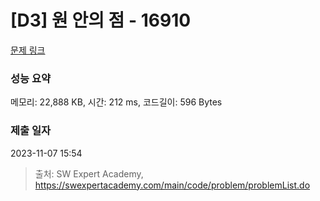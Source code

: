 # [D3] 원 안의 점 - 16910 

[문제 링크](https://swexpertacademy.com/main/code/problem/problemDetail.do?contestProbId=AYcllbDqUVgDFASR) 

### 성능 요약

메모리: 22,888 KB, 시간: 212 ms, 코드길이: 596 Bytes

### 제출 일자

2023-11-07 15:54



> 출처: SW Expert Academy, https://swexpertacademy.com/main/code/problem/problemList.do